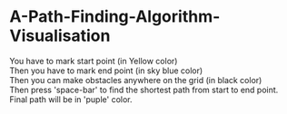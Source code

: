 # A-Path-Finding-Algorithm-Visualisation

You have to mark start point (in Yellow color) \
Then you have to mark end point (in sky blue color)\
Then you can make obstacles anywhere on the grid (in black color)\
Then press 'space-bar' to find the shortest path from start to end point.\
Final path will be in 'puple' color.
